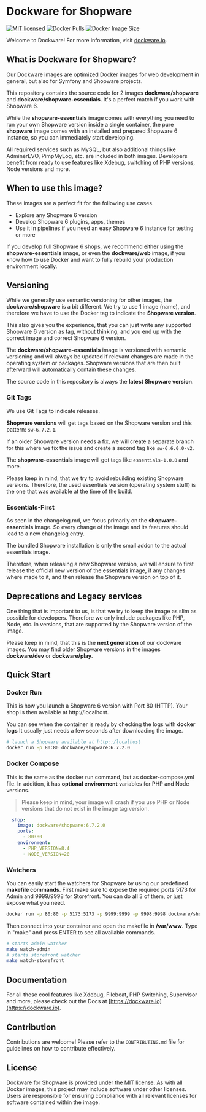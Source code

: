 # Dockware for Shopware

[![MIT licensed](https://img.shields.io/github/license/dockware/shopware.svg?style=flat-square)](https://github.com/dockware/dockware/blob/master/LICENSE)
![Docker Pulls](https://img.shields.io/docker/pulls/dockware/shopware)
![Docker Image Size](https://img.shields.io/docker/image-size/dockware/shopware)

Welcome to Dockware! For more information, visit [dockware.io](https://dockware.io).

## What is Dockware for Shopware?

Our Dockware images are optimized Docker images for web development in general, but also for Symfony and Shopware projects.

This repository contains the source code for 2 images **dockware/shopware** and **dockware/shopware-essentials**.
It's a perfect match if you work with Shopware 6.

While the **shopware-essentials** image comes with everything you need to run your own Shopware version inside a single container,
the pure **shopware** image comes with an installed and prepared Shopware 6 instance, so you can immediately start developing.

All required services such as MySQL, but also additional things like AdminerEVO, PimpMyLog, etc. are included in both images.
Developers benefit from ready to use features like Xdebug, switching of PHP versions, Node versions and more.

## When to use this image?

These images are a perfect fit for the following use cases.

* Explore any Shopware 6 version
* Develop Shopware 6 plugins, apps, themes
* Use it in pipelines if you need an easy Shopware 6 instance for testing or more

If you develop full Shopware 6 shops, we recommend either using the **shopware-essentials** image, or even the **dockware/web** image, if you
know how to use Docker and want to fully rebuild your production environment locally.

## Versioning

While we generally use semantic versioning for other images, the **dockware/shopware** is a bit different.
We try to use 1 image (name), and therefore we have to use the Docker tag to indicate the **Shopware version**.

This also gives you the experience, that you can just write any supported Shopware 6 version as tag, without thinking,
and you end up with the correct image and correct Shopware 6 version.

The **dockware/shopware-essentials** image is versioned with semantic versioning
and will always be updated if relevant changes are made in the operating system or packages.
Shopware versions that are then built afterward will automatically contain these changes.

The source code in this repository is always the **latest Shopware version**.

### Git Tags

We use Git Tags to indicate releases.

**Shopware versions** will get tags based on the Shopware version and this pattern: `sw-6.7.2.1`.

If an older Shopware version needs a fix, we will create a separate branch for this where we fix the issue and create a second tag like `sw-6.6.0.0-v2`.

The **shopware-essentials** image will get tags like `essentials-1.0.0` and more.

Please keep in mind, that we try to avoid rebuilding existing Shopware versions.
Therefore, the used essentials version (operating system stuff) is the one that was available at the time of the build.

### Essentials-First

As seen in the changelog.md, we focus primarily on the **shopware-essentials** image.
So every change of the image and its features should lead to a new changelog entry.

The bundled Shopware installation is only the small addon to the actual essentials image.

Therefore, when releasing a new Shopware version, we will ensure to first release the official new version of the essentials image,
if any changes where made to it, and then release the Shopware version on top of it.

## Deprecations and Legacy services

One thing that is important to us, is that we try to keep the image as slim as possible for developers.
Therefore we only include packages like PHP, Node, etc. in versions, that are supported by the Shopware version of the image.

Please keep in mind, that this is the **next generation** of our dockware images.
You may find older Shopware versions in the images **dockware/dev** or **dockware/play**.

## Quick Start

### Docker Run

This is how you launch a Shopware 6 version with Port 80 (HTTP).
Your shop is then available at http://localhost.

You can see when the container is ready by checking the logs with **docker logs**
It usually just needs a few seconds after downloading the image.

```bash 
# launch a Shopware available at http::/localhost
docker run -p 80:80 dockware/shopware:6.7.2.0
```

### Docker Compose

This is the same as the docker run command, but as docker-compose.yml file.
In addition, it has **optional environment** variables for PHP and Node versions.

> Please keep in mind, your image will crash if you use PHP or Node versions that do not exist in the image tag version.

```yaml
  shop:
    image: dockware/shopware:6.7.2.0
    ports:
      - 80:80
    environment:
      - PHP_VERSION=8.4
      - NODE_VERSION=20
```

### Watchers

You can easily start the watchers for Shopware by using our predefined **makefile commands**.
First make sure to expose the required ports 5173 for Admin and 9999/9998 for Storefront.
You can do all 3 of them, or just expose what you need.

```bash
docker run -p 80:80 -p 5173:5173 -p 9999:9999 -p 9998:9998 dockware/shopware:6.7.2.0
```

Then connect into your container and open the makefile in **/var/www**.
Type in "make" and press ENTER to see all available commands.

```bash
# starts admin watcher
make watch-admin
# starts storefront watcher
make watch-storefront
```

## Documentation

For all these cool features like Xdebug, Filebeat, PHP Switching, Supervisor and more,
please check out the Docs at [https://dockware.io](https://dockware.io).

## Contribution

Contributions are welcome! Please refer to the `CONTRIBUTING.md` file for guidelines on how to contribute effectively.

## License

Dockware for Shopware is provided under the MIT license. As with all Docker images, this project may include software under other licenses.
Users are responsible for ensuring compliance with all relevant licenses for software contained within the image.